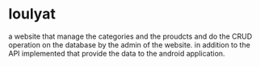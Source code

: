 # loulyat

a website that manage the categories and the proudcts and do the CRUD operation on the database by the admin of the website.
in addition to the API implemented that provide the data to the android application.
